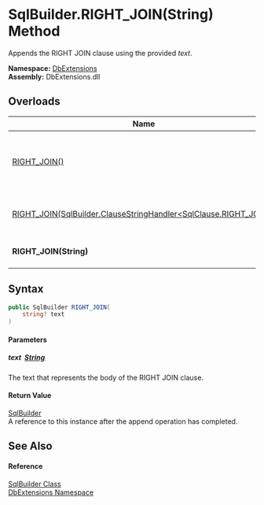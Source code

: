 SqlBuilder.RIGHT_JOIN(String) Method
====================================
Appends the RIGHT JOIN clause using the provided *text*.
  
**Namespace:** [DbExtensions][1]  
**Assembly:** DbExtensions.dll

Overloads
---------

| Name                                                                     | Description                                                                                                                                             |
| ------------------------------------------------------------------------ | ------------------------------------------------------------------------------------------------------------------------------------------------------- |
| [RIGHT_JOIN()][2]                                                        | Sets RIGHT JOIN as the next clause, to be used by subsequent calls to clause continuation methods, such as [_If(Boolean, ConditionalStringHandler)][3]. |
| [RIGHT_JOIN(SqlBuilder.ClauseStringHandler&lt;SqlClause.RIGHT_JOIN>)][4] | Appends the RIGHT JOIN clause using the provided interpolated string *handler*.                                                                         |
| **RIGHT_JOIN(String)**                                                   | Appends the RIGHT JOIN clause using the provided *text*.                                                                                                |


Syntax
------

```csharp
public SqlBuilder RIGHT_JOIN(
	string? text
)
```

#### Parameters

##### *text*  [String][5]
The text that represents the body of the RIGHT JOIN clause.

#### Return Value
[SqlBuilder][6]  
A reference to this instance after the append operation has completed.

See Also
--------

#### Reference
[SqlBuilder Class][6]  
[DbExtensions Namespace][1]  

[1]: ../README.md
[2]: RIGHT_JOIN.md
[3]: _If.md
[4]: RIGHT_JOIN_1.md
[5]: https://learn.microsoft.com/dotnet/api/system.string
[6]: README.md